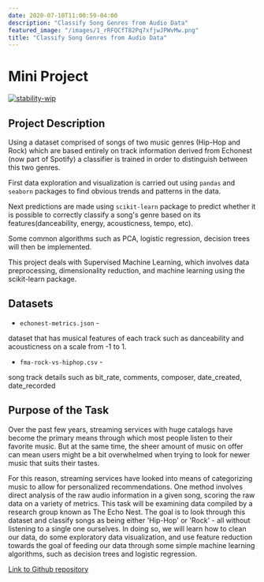 ```yaml
---
date: 2020-07-10T11:00:59-04:00
description: "Classify Song Genres from Audio Data"
featured_image: "/images/1_rRFQCfT82Pq7xfjwJPWvMw.png"
title: "Classify Song Genres from Audio Data"
---
```

# Mini Project

[![stability-wip](https://img.shields.io/badge/stability-work_in_progress-lightgrey.svg)](https://www.google.com/does_not_exist.jpg%20404)
<!-- [![WIP](https://img.shields.io/badge/repo%20status-WIP-yellow)](https://www.google.com/does_not_exist.jpg%20404) -->


## Project Description
Using a dataset comprised of songs of two music genres (Hip-Hop and Rock) which are based entirely on track information derived from Echonest (now part of Spotify) a classifier is trained in order to distinguish between this two genres. 

First data exploration and visualization is carried out using ```pandas``` and ```seaborn``` packages to find obvious trends and patterns in the data.

Next predictions are made using ```scikit-learn``` package to predict whether it is possible to correctly classify a song's genre based on its features(danceability, energy, acousticness, tempo, etc).

Some common algorithms such as PCA, logistic regression, decision trees will then be implemented.

This project deals with Supervised Machine Learning, which involves data preprocessing, dimensionality reduction, and machine learning using the scikit-learn package.

## Datasets
* ```echonest-metrics.json```   - 

dataset that has musical features of each track such as danceability and acousticness on a scale from -1 to 1.
* ```fma-rock-vs-hiphop.csv```  - 

song track details such as bit_rate, comments, composer, date_created, date_recorded

## Purpose of the Task

Over the past few years, streaming services with huge catalogs have become the primary means through which most people listen to their favorite music. But at the same time, the sheer amount of music on offer can mean users might be a bit overwhelmed when trying to look for newer music that suits their tastes.


For this reason, streaming services have looked into means of categorizing music to allow for personalized recommendations. One method involves direct analysis of the raw audio information in a given song, scoring the raw data on a variety of metrics. This task will be examining data compiled by a research group known as The Echo Nest. The goal is to look through this dataset and classify songs as being either 'Hip-Hop' or 'Rock' - all without listening to a single one ourselves. In doing so, we will learn how to clean our data, do some exploratory data visualization, and use feature reduction towards the goal of feeding our data through some simple machine learning algorithms, such as decision trees and logistic regression.

[Link to Github repository](https://github.com/nandu26m/Music_Genre_Classification)
